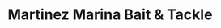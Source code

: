 ---
title: "Martinez Marina Bait & Tackle"
url: /martinez/martinez-marina-bait-und-tackle/
shop: Angeln
---